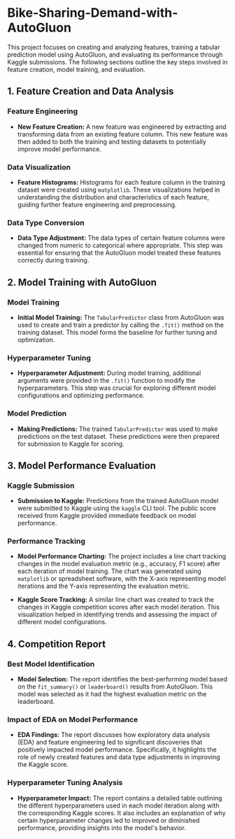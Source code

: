 # Bike-Sharing-Demand-with-AutoGluon

This project focuses on creating and analyzing features, training a tabular prediction model using AutoGluon, and evaluating its performance through Kaggle submissions. The following sections outline the key steps involved in feature creation, model training, and evaluation.

## 1. Feature Creation and Data Analysis

### Feature Engineering
- **New Feature Creation:** A new feature was engineered by extracting and transforming data from an existing feature column. This new feature was then added to both the training and testing datasets to potentially improve model performance.

### Data Visualization
- **Feature Histograms:** Histograms for each feature column in the training dataset were created using `matplotlib`. These visualizations helped in understanding the distribution and characteristics of each feature, guiding further feature engineering and preprocessing.

### Data Type Conversion
- **Data Type Adjustment:** The data types of certain feature columns were changed from numeric to categorical where appropriate. This step was essential for ensuring that the AutoGluon model treated these features correctly during training.

## 2. Model Training with AutoGluon

### Model Training
- **Initial Model Training:** The `TabularPredictor` class from AutoGluon was used to create and train a predictor by calling the `.fit()` method on the training dataset. This model forms the baseline for further tuning and optimization.

### Hyperparameter Tuning
- **Hyperparameter Adjustment:** During model training, additional arguments were provided in the `.fit()` function to modify the hyperparameters. This step was crucial for exploring different model configurations and optimizing performance.

### Model Prediction
- **Making Predictions:** The trained `TabularPredictor` was used to make predictions on the test dataset. These predictions were then prepared for submission to Kaggle for scoring.

## 3. Model Performance Evaluation

### Kaggle Submission
- **Submission to Kaggle:** Predictions from the trained AutoGluon model were submitted to Kaggle using the `kaggle` CLI tool. The public score received from Kaggle provided immediate feedback on model performance.

### Performance Tracking
- **Model Performance Charting:** The project includes a line chart tracking changes in the model evaluation metric (e.g., accuracy, F1 score) after each iteration of model training. The chart was generated using `matplotlib` or spreadsheet software, with the X-axis representing model iterations and the Y-axis representing the evaluation metric.

- **Kaggle Score Tracking:** A similar line chart was created to track the changes in Kaggle competition scores after each model iteration. This visualization helped in identifying trends and assessing the impact of different model configurations.

## 4. Competition Report

### Best Model Identification
- **Model Selection:** The report identifies the best-performing model based on the `fit_summary()` or `leaderboard()` results from AutoGluon. This model was selected as it had the highest evaluation metric on the leaderboard.

### Impact of EDA on Model Performance
- **EDA Findings:** The report discusses how exploratory data analysis (EDA) and feature engineering led to significant discoveries that positively impacted model performance. Specifically, it highlights the role of newly created features and data type adjustments in improving the Kaggle score.

### Hyperparameter Tuning Analysis
- **Hyperparameter Impact:** The report contains a detailed table outlining the different hyperparameters used in each model iteration along with the corresponding Kaggle scores. It also includes an explanation of why certain hyperparameter changes led to improved or diminished performance, providing insights into the model's behavior.

